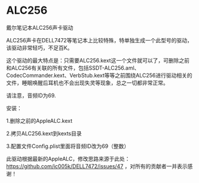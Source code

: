 # ALC256
戴尔笔记本ALC256声卡驱动

ALC256声卡在DELL7472等笔记本上比较特殊，特单独生成一个此型号的驱动，该驱动非常轻巧，不足百K。

这个驱动的最大特点是：只需要ALC256.kext这一个文件就可以了，可删除之前和ALC256有关联的所有文件，包括SSDT-ALC256.aml、CodecCommander.kext、VerbStub.kext等等之前围绕ALC256进行驱动相关的文件，睡眠唤醒后耳机也不会出现失灵等现象，总之一切都非常正常。

请注意，音频ID为69.

安装：

1.删除之前的AppleALC.kext

2.拷贝ALC256.kext到kexts目录

3.配置文件Config.plist里面将音频ID改为69（整数）

此驱动根据最新的AppleALC，修改思路来源于此处：https://github.com/ic005k/DELL7472/issues/47  ，对所有的贡献者一并表示感谢！
